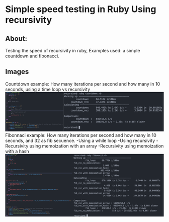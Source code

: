 # Simple speed testing in Ruby Using recursivity


## About:
Testing the speed of recursivity  in ruby, Examples used: a simple countdown and fibonacci.




## Images
Countdown example: How many iterations per second and how many in 10 seconds, using a time loop vs recursivity
![](images/countdown.png)
Fibonnaci example: How many iterations per second and how many in 10 seconds, and 32 as fib secuence.
-Using a while loop
-Using recursivity
-Recursivity using memoization with an array
-Recursivity using memoization with a hash
![](images/fib.png)
